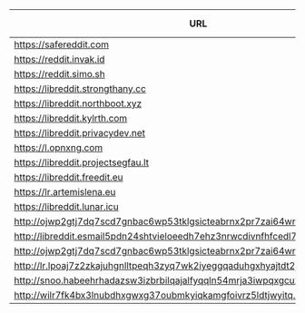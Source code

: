 |URL|Network|Version|Location|Behind Cloudflare?|Comment|
|-|-|-|-|-|-|
|https://safereddit.com|WWW|v0.30.1|🇺🇸 US||SFW only|
|https://reddit.invak.id|WWW|v0.30.1|🇧🇬 BG|||
|https://reddit.simo.sh|WWW|v0.30.1|🇧🇬 BG|||
|https://libreddit.strongthany.cc|WWW|v0.30.1|🇺🇸 US|||
|https://libreddit.northboot.xyz|WWW|v0.30.1|🇩🇪 DE|||
|https://libreddit.kylrth.com|WWW|v0.30.1|🇨🇦 CA|||
|https://libreddit.privacydev.net|WWW|v0.30.1|🇺🇸 US|||
|https://l.opnxng.com|WWW|v0.30.1|🇸🇬 SG|||
|https://libreddit.projectsegfau.lt|WWW|v0.30.1|🇱🇺 LU|||
|https://libreddit.freedit.eu|WWW|v0.30.2|🇺🇸 US|✅||
|https://lr.artemislena.eu|WWW|v0.30.1|🇩🇪 DE|||
|https://libreddit.lunar.icu|WWW|v0.30.1|🇩🇪 DE|✅||
|http://ojwp2gtj7dq7scd7gnbac6wp53tklgsicteabrnx2pr7zai64wriiaad.onion|Tor|v0.22.9|🇺🇸 US|||
|http://libreddit.esmail5pdn24shtvieloeedh7ehz3nrwcdivnfhfcedl7gf4kwddhkqd.onion|Tor|v0.25.0|🇨🇦 CA|||
|http://ojwp2gtj7dq7scd7gnbac6wp53tklgsicteabrnx2pr7zai64wriiaad.onion|Tor|v0.22.9|🇺🇸 US|||
|http://lr.lpoaj7z2zkajuhgnlltpeqh3zyq7wk2iyeggqaduhgxhyajtdt2j7wad.onion|Tor|v0.25.0|🇩🇪 DE|||
|http://snoo.habeehrhadazsw3izbrbilqajalfyqqln54mrja3iwpqxgcuxnus7eid.onion|Tor|v0.25.0|🇨🇦 CA|||
|http://wilr7fk4bx3lnubdhxgwxg37oubmkyiqkamgfoivrz5ldtjwyitq.b32.i2p|I2P|v0.25.0|🇨🇦 CA|||
